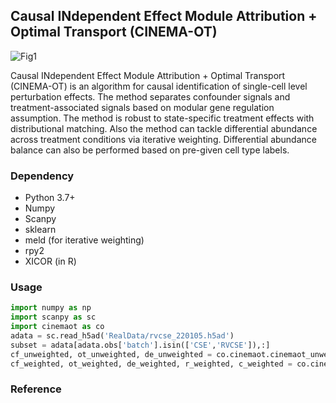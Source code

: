 ## Causal INdependent Effect Module Attribution + Optimal Transport (CINEMA-OT)

![Fig1](https://user-images.githubusercontent.com/68533876/159141178-f356d07e-21a3-4f79-9204-ec3d747035b2.png)

Causal INdependent Effect Module Attribution + Optimal Transport (CINEMA-OT)  is an algorithm for causal identification of single-cell level perturbation effects. The method separates confounder signals and treatment-associated signals based on modular gene regulation assumption. The method is robust to state-specific treatment effects with distributional matching. Also the method can tackle differential abundance across treatment conditions via iterative weighting. Differential abundance balance can also be performed based on pre-given cell type labels. 

### Dependency

- Python 3.7+
- Numpy
- Scanpy
- sklearn
- meld (for iterative weighting)
- rpy2
- XICOR (in R)

### Usage

```python
import numpy as np
import scanpy as sc
import cinemaot as co
adata = sc.read_h5ad('RealData/rvcse_220105.h5ad')
subset = adata[adata.obs['batch'].isin(['CSE','RVCSE']),:]
cf_unweighted, ot_unweighted, de_unweighted = co.cinemaot.cinemaot_unweighted(subset,obs_label='batch', ref_label='CSE', expr_label='RVCSE')
cf_weighted, ot_weighted, de_weighted, r_weighted, c_weighted = co.cinemaot.cinemaot_weighted(subset,obs_label='batch', ref_label='CSE', expr_label='RVCSE')
```

### Reference

